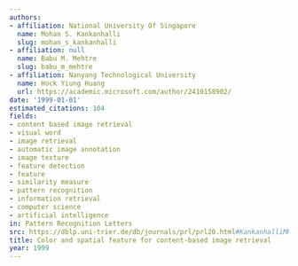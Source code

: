 ```yaml
---
authors:
- affiliation: National University Of Singapore
  name: Mohan S. Kankanhalli
  slug: mohan_s_kankanhalli
- affiliation: null
  name: Babu M. Mehtre
  slug: babu_m_mehtre
- affiliation: Nanyang Technological University
  name: Hock Yiung Huang
  url: https://academic.microsoft.com/author/2410158902/
date: '1999-01-01'
estimated_citations: 104
fields:
- content based image retrieval
- visual word
- image retrieval
- automatic image annotation
- image texture
- feature detection
- feature
- similarity measure
- pattern recognition
- information retrieval
- computer science
- artificial intelligence
in: Pattern Recognition Letters
src: https://dblp.uni-trier.de/db/journals/prl/prl20.html#KankanhalliMH99
title: Color and spatial feature for content-based image retrieval
year: 1999
---
```


